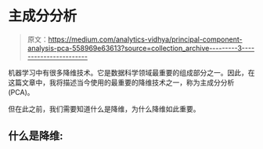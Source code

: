# 主成分分析

> 原文：<https://medium.com/analytics-vidhya/principal-component-analysis-pca-558969e63613?source=collection_archive---------3----------------------->

机器学习中有很多降维技术。它是数据科学领域最重要的组成部分之一。因此，在这篇文章中，我将描述当今使用的最重要的降维技术之一，称为主成分分析(PCA)。

但在此之前，我们需要知道什么是降维，为什么降维如此重要。

## **什么是降维:**